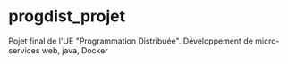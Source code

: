 # progdist_projet
Pojet final de l'UE "Programmation Distribuée". 
Développement de micro-services web, java, Docker
